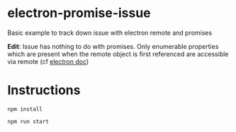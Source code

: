 # electron-promise-issue
Basic example to track down issue with electron remote and promises 

**Edit**: Issue has nothing to do with promises. Only enumerable properties which are present when the remote object is first referenced are accessible via remote (cf [electron doc](https://github.com/electron/electron/blob/master/docs/api/remote.md#remote-objects))

# Instructions
`npm install`

`npm run start`

